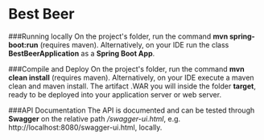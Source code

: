 # Best Beer

###Running locally
On the project's folder, run the command  **mvn spring-boot:run** (requires maven). Alternatively, on your IDE run the class **BestBeerApplication** as a **Spring Boot App**.

###Compile and Deploy
On the project's folder, run the command **mvn clean install** (requires maven). Alternatively, on your IDE execute a maven clean and maven install. The artifact .WAR you will inside the folder **target**, ready to be deployed into your application server or web server.

###API Documentation
The API is documented and can be tested through **Swagger** on the relative path _/swagger-ui.html_, e.g. http://localhost:8080/swagger-ui.html, locally.